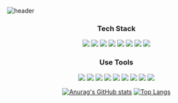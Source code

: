 ![header](https://capsule-render.vercel.app/api?type=Rect&color=769FCE&height=200&section=header&text=cpu04&fontSize=90)
<div align="center">
<h3 align="center"> Tech Stack </h3>
 <div>
<img src="https://img.shields.io/badge/C-A8B9CC?style=flat-square&logo=C&logoColor=white"/> <img src="https://img.shields.io/badge/C++-00599C?style=flat-square&logo=C%2B%2B&logoColor=white"/> <img src="https://img.shields.io/badge/Java-007396?style=flat-square&logo=Java&logoColor=white"/> <img src="https://img.shields.io/badge/Python-3776AB?style=flat-square&logo=Python&logoColor=white"/> <img src="https://img.shields.io/badge/PHP-777BB4?style=flat-square&logo=PHP&logoColor=white"/> <img src="https://img.shields.io/badge/HTML5-E34F26?style=flat-square&logo=HTML5&logoColor=white"/> <img src="https://img.shields.io/badge/CSS3-1572B6?style=flat-square&logo=HTML5&logoColor=white"/> <img src="https://img.shields.io/badge/git-F05032?style=flat-square&logo=git&logoColor=white"/>
  </div>

<h3 align="center"> Use Tools </h3>
 <div>
<img src="https://img.shields.io/badge/Visual Studio-5C2D91?style=flat-square&logo=Visual Studio&logoColor=white"/> <img src="https://img.shields.io/badge/Visual Studio Code-007ACC?style=flat-square&logo=Visual Studio Code&logoColor=white"/> <img src="https://img.shields.io/badge/Eclipse IDE-2C2255?style=flat-square&logo=Eclipse IDE&logoColor=white"/> 
<img src="https://img.shields.io/badge/Android Studio-3DDC84?style=flat-square&logo=Android Studio&logoColor=white"/> 
<img src="https://img.shields.io/badge/VMware-607078?style=flat-square&logo=VMware&logoColor=white"/>
<img src="https://img.shields.io/badge/VirtualBox-183A61?style=flat-square&logo=VirtualBox&logoColor=white"/> 
<img src="https://img.shields.io/badge/PyCharm-000000?style=flat-square&logo=PyCharm&logoColor=white"/> 
<img src="https://img.shields.io/badge/Wireshark-1679A7?style=flat-square&logo=Wireshark&logoColor=white"/> 
 <img src="https://img.shields.io/badge/github-181717?style=flat-square&logo=github&logoColor=white"/>
</div>
 
[![Anurag's GitHub stats](https://github-readme-stats.vercel.app/api?username=cpu04&show_icons=true)](https://github.com/anuraghazra/github-readme-stats)
[![Top Langs](https://github-readme-stats.vercel.app/api/top-langs/?username=cpu04&layout=compact)](https://github.com/anuraghazra/github-readme-stats)
